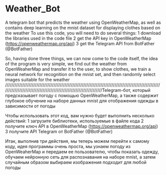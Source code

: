 # Weather_Bot
A telegram bot that predicts the weather using OpenWeatherMap, as well as contains deep learning on the mnist dataset for displaying clothes based on the weather
To use this code, you will need to do several things:
  1 download the libraries used in the code file
  2 get the API key in OpenWeatherMap (https://openweathermap.org/api)
  3 get the Telegram API from BotFather (@BotFather)

So, having done three things, we can now come to the code itself, the idea of the program is very simple, we find out the weather from OpenWeaherMap and transfer it to the user, to show clothes, we train a neural network for recognition on the mnist set, and then randomly select images suitable for the weather
/////////////////////////////////////////////////////////////////////////////////////////////////////////////////////////////////////////////////////////////////Telegram-бот, который предсказывает погоду с помощью OpenWeatherMap, а также содержит глубокое обучение на наборе данных mnist для отображения одежды в зависимости от погоды

Чтобы использовать этот код, вам нужно будет выполнить несколько действий:
 1 загрузите библиотеки, используемые в файле кода
 2 получите ключ API в OpenWeatherMap (https://openweathermap.org/api)
 3 получите API Telegram от BotFather (@BotFather)

Итак, выполнив три действия, мы теперь можем перейти к самому коду, идея программы очень проста, мы узнаем погоду из OpenWeaherMap и передаем ее пользователю, чтобы показать одежду, обучаем нейронную сеть для распознавания на наборе mnist, а затем случайным образом выбираем изображения подходит для любой погоды
